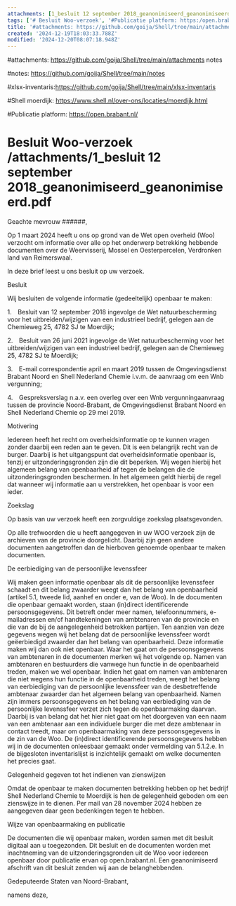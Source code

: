 ```yaml
---
attachments: [1_besluit 12 september 2018_geanonimiseerd_geanonimiseerd.pdf, 2_email correspondentie april en maart 2019 ODBN en Shell Nederland Chemie gelakt_geanonimiseerd.pdf.pdf, 3_Gespreksverslag van 12 juni 2019_geanonimiseerd_geanonimiseerd.pdf, 4_Besluit van 26 juni 2021 Wet natuurbescherming - Natura 2000 Chemieweg 25 4782_geanonimiseerd.pdf, Inventaris_38188.xlsx]
tags: ['# Besluit Woo-verzoek', '#Publicatie platform: https:/open.brabant.nl', home/uservies/Bureaublad/Shell/attachments, home/uservies/Bureaublad/Shell/notes, home/uservies/Bureaublad/Shell/wetransfer_documenten-verzoek_2024-12-20_0640 (1), home/uservies/Bureaublad/Shell/wetransfer_documenten-verzoek_2024-12-20_0640 (1).zip, home/uservies/Bureaublad/Shell/xlsx-inventaris]
title: '#attachments: https://github.com/goija/Shell/tree/main/attachments'
created: '2024-12-19T18:03:33.788Z'
modified: '2024-12-20T08:07:18.948Z'
---
```


#attachments: https://github.com/goija/Shell/tree/main/attachments
notes

#notes: https://github.com/goija/Shell/tree/main/notes

#xlsx-inventaris:https://github.com/goija/Shell/tree/main/xlsx-inventaris

#Shell moerdijk: https://www.shell.nl/over-ons/locaties/moerdijk.html

#Publicatie platform: https://open.brabant.nl/


# Besluit Woo-verzoek /attachments/1_besluit 12 september 2018_geanonimiseerd_geanonimiseerd.pdf

Geachte mevrouw ######,

Op 1 maart 2024 heeft u ons op grond van de Wet open overheid (Woo) verzocht om informatie over alle op het onderwerp betrekking hebbende documenten over de Weervisserij, Mossel en Oesterpercelen, Verdronken land van Reimerswaal. 

In deze brief leest u ons besluit op uw verzoek.

Besluit

Wij besluiten de volgende informatie (gedeeltelijk) openbaar te maken: 

1. Besluit van 12 september 2018 ingevolge de Wet natuurbescherming voor het uitbreiden/wijzigen van een industrieel bedrijf, gelegen aan de Chemieweg 25, 4782 SJ te Moerdijk;

2. Besluit van 26 juni 2021 ingevolge de Wet natuurbescherming voor het uitbreiden/wijzigen van een industrieel bedrijf, gelegen aan de Chemieweg 25, 4782 SJ te Moerdijk;

3. E-mail correspondentie april en maart 2019 tussen de Omgevingsdienst Brabant Noord en Shell Nederland Chemie i.v.m. de aanvraag om een Wnb vergunning;

4. Gespreksverslag n.a.v. een overleg over een Wnb vergunningaanvraag tussen de provincie Noord-Brabant, de Omgevingsdienst Brabant Noord en Shell Nederland Chemie op 29 mei 2019.

Motivering 

Iedereen heeft het recht om overheidsinformatie op te kunnen vragen zonder daarbij een reden aan te geven. Dit is een belangrijk recht van de burger. Daarbij is het uitgangspunt dat overheidsinformatie openbaar is, tenzij er uitzonderingsgronden zijn die dit beperken. Wij wegen hierbij het algemeen belang van openbaarheid af tegen de belangen die de uitzonderingsgronden beschermen. In het algemeen geldt hierbij de regel dat wanneer wij informatie aan u verstrekken, het openbaar is voor een ieder. 

Zoekslag

Op basis van uw verzoek heeft een zorgvuldige zoekslag plaatsgevonden. 

Op alle trefwoorden die u heeft aangegeven in uw WOO verzoek zijn de archieven van de provincie doorgelicht. Daarbij zijn geen andere documenten aangetroffen dan de hierboven genoemde openbaar te maken documenten.  

De eerbiediging van de persoonlijke levenssfeer

Wij maken geen informatie openbaar als dit de persoonlijke levenssfeer schaadt en dit belang zwaarder weegt dan het belang van openbaarheid (artikel 5.1, tweede lid, aanhef en onder e, van de Woo).
In de documenten die openbaar gemaakt worden, staan (in)direct identificerende persoonsgegevens. Dit betreft onder meer namen, telefoonnummers, e-mailadressen en/of handtekeningen van ambtenaren van de provincie en die van de bij de aangelegenheid betrokken partijen. Ten aanzien van deze gegevens wegen wij het belang dat de persoonlijke levenssfeer wordt geëerbiedigd zwaarder dan het belang van openbaarheid. Deze informatie maken wij dan ook niet openbaar. Waar het gaat om de persoonsgegevens van ambtenaren in de documenten merken wij het volgende op. Namen van ambtenaren en bestuurders die vanwege hun functie in de openbaarheid treden, maken we wel openbaar. Indien het gaat om namen van ambtenaren die niet wegens hun functie in de openbaarheid treden, weegt het belang van eerbiediging van de persoonlijke levenssfeer van de desbetreffende ambtenaar zwaarder dan het algemeen belang van openbaarheid. Namen zijn immers persoonsgegevens en het belang van eerbiediging van de persoonlijke levenssfeer verzet zich tegen de openbaarmaking daarvan. Daarbij is van belang dat het hier niet gaat om het doorgeven van een naam van een ambtenaar aan een individuele burger die met deze ambtenaar in contact treedt, maar om openbaarmaking van deze persoonsgegevens in de zin van de Woo. 
De (in)direct identificerende persoonsgegevens hebben wij in de documenten onleesbaar gemaakt onder vermelding van 5.1.2.e. In de bijgesloten inventarislijst is inzichtelijk gemaakt om welke documenten het precies gaat.

Gelegenheid gegeven tot het indienen van zienswijzen

Omdat de openbaar te maken documenten betrekking hebben op het bedrijf Shell Nederland Chemie te Moerdijk is hen de gelegenheid geboden om een zienswijze in te dienen. Per mail van 28 november 2024 hebben ze aangegeven daar geen bedenkingen tegen te hebben.

Wijze van openbaarmaking en publicatie

De documenten die wij openbaar maken, worden samen met dit besluit digitaal aan u toegezonden.  Dit besluit en de documenten worden met inachtneming van de uitzonderingsgronden uit de Woo voor iedereen openbaar door publicatie ervan op open.brabant.nl. Een geanonimiseerd afschrift van dit besluit zenden wij aan de belanghebbenden. 


Gedeputeerde Staten van Noord-Brabant,

namens deze,



